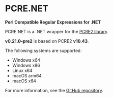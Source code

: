 
# PCRE.NET

**Perl Compatible Regular Expressions for .NET**

PCRE.NET is a .NET wrapper for the [PCRE2 library](https://github.com/PCRE2Project/pcre2).

**v0.21.0-pre2** is based on PCRE2 **v10.43**.

The following systems are supported:

- Windows x64
- Windows x86
- Linux x64
- macOS arm64
- macOS x64

For more information, see the [GitHub repository](https://github.com/ltrzesniewski/pcre-net).
